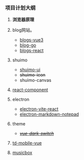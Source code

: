 ### 项目计划大纲

1. **浏览器原理**
2. blog网站。
   - [blogs-vue3](https://github.com/RSS1102/blogs-vue3)
   - [blog-go](https://github.com/RSS1102/blog-go)
   - [blogs-react](https://github.com/RSS1102/blogs-react)  
   
3. shuimo
   - [shuimo-ui](https://github.com/janghood/shuimo-ui)
   - ~~shuimo-icon~~
   - shuimo-canvas

4. [react-component](https://github.com/RSS1102/react-component)

5. electron
   - [electron-vite-react](https://github.com/electron-vite/electron-vite-react)
   - [electron-markdown-notepad](https://github.com/RSS1102/electron-markdown-notepad)
   
6. theme
   - *~~[vue-dark-switch](https://github.com/dishait/vue-dark-switch)~~*
   
7. [td-mobile-vue](https://github.com/Tencent/tdesign-mobile-vue)

8. [musicbox](https://github.com/holy-two/musicbox)

